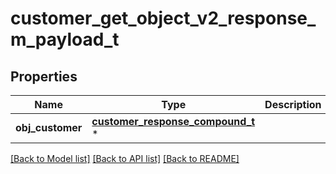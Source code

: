 # customer_get_object_v2_response_m_payload_t

## Properties
Name | Type | Description | Notes
------------ | ------------- | ------------- | -------------
**obj_customer** | [**customer_response_compound_t**](customer_response_compound.md) \* |  | 

[[Back to Model list]](../README.md#documentation-for-models) [[Back to API list]](../README.md#documentation-for-api-endpoints) [[Back to README]](../README.md)


